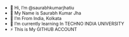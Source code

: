 - 👋 Hi, I’m @saurabhkumarjhatiu
- 👀 My Name is Saurabh Kumar Jha
- 🌱 I’m From India, Kolkata
- 💞️ I’m currently learning In TECHNO INDIA UNIVERSITY
- ⚡ This is My GITHUB ACCOUNT
<!---
saurabhkumarjhatiu/saurabhkumarjhatiu is a ✨ special ✨ repository because its `README.md` (this file) appears on your GitHub profile.
You can click the Preview link to take a look at your changes.
--->
